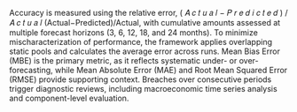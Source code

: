 Accuracy is measured using the relative error, 
(
𝐴
𝑐
𝑡
𝑢
𝑎
𝑙
−
𝑃
𝑟
𝑒
𝑑
𝑖
𝑐
𝑡
𝑒
𝑑
)
/
𝐴
𝑐
𝑡
𝑢
𝑎
𝑙
(Actual−Predicted)/Actual, with cumulative amounts assessed at multiple forecast horizons (3, 6, 12, 18, and 24 months). To minimize mischaracterization of performance, the framework applies overlapping static pools and calculates the average error across runs. Mean Bias Error (MBE) is the primary metric, as it reflects systematic under- or over-forecasting, while Mean Absolute Error (MAE) and Root Mean Squared Error (RMSE) provide supporting context. Breaches over consecutive periods trigger diagnostic reviews, including macroeconomic time series analysis and component-level evaluation.
